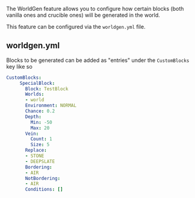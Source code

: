 The WorldGen feature allows you to configure how certain blocks (both vanilla ones and crucible ones) will be generated in the world.  

This feature can be configured via the `worldgen.yml` file.

## worldgen.yml
Blocks to be generated can be added as "entries" under the `CustomBlocks` key like so
```yaml
CustomBlocks:
     SpecialBlock:
       Block: TestBlock
       Worlds:
       - world
       Environment: NORMAL
       Chance: 0.2
       Depth:
         Min: -50
         Max: 20
       Vein:
         Count: 1
         Size: 5
       Replace:
       - STONE
       - DEEPSLATE
       Bordering:
       - AIR
       NotBordering:
       - AIR
       Conditions: []
```